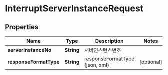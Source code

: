 
# InterruptServerInstanceRequest

## Properties
Name | Type | Description | Notes
------------ | ------------- | ------------- | -------------
**serverInstanceNo** | **String** | 서버인스턴스번호 | 
**responseFormatType** | **String** | responseFormatType {json, xml} |  [optional]



